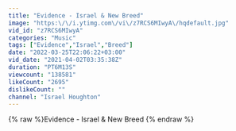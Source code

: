 ```yaml
---
title: "Evidence - Israel & New Breed"
image: "https:\/\/i.ytimg.com\/vi\/z7RCS6MIwyA\/hqdefault.jpg"
vid_id: "z7RCS6MIwyA"
categories: "Music"
tags: ["Evidence","Israel","Breed"]
date: "2022-03-25T22:06:22+03:00"
vid_date: "2021-04-02T03:35:38Z"
duration: "PT6M13S"
viewcount: "138581"
likeCount: "2695"
dislikeCount: ""
channel: "Israel Houghton"
---
```

{% raw %}Evidence - Israel & New Breed {% endraw %}
